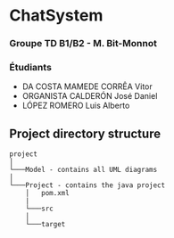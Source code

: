 # ChatSystem

### Groupe TD B1/B2 - M. Bit-Monnot
 
### Étudiants
- DA COSTA MAMEDE CORRÊA Vitor
- ORGANISTA CALDERÓN José Daniel
- LÓPEZ ROMERO Luis Alberto

## Project directory structure
```
project
│
└───Model - contains all UML diagrams
│   
└───Project - contains the java project
    │   pom.xml
    |
    └───src
    │   
    └───target
```

